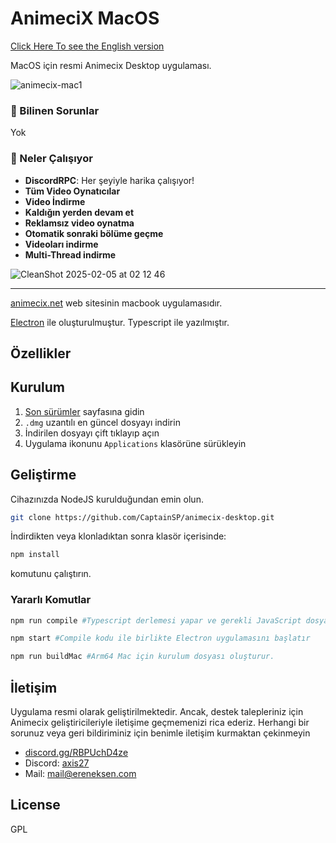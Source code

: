 # AnimeciX MacOS
[Click Here To see the English version](https://github.com/ErenEksen/animecix-mac/blob/main/README-en.md)

MacOS için resmi Animecix Desktop uygulaması.

![animecix-mac1](https://github.com/user-attachments/assets/bb484881-4e19-4183-a67e-0eb46e1f6a35)


### 🚨 Bilinen Sorunlar

Yok

### 💯 Neler Çalışıyor

- **DiscordRPC**: Her şeyiyle harika çalışıyor!
- **Tüm Video Oynatıcılar**
- **Video İndirme**
- **Kaldığın yerden devam et**
- **Reklamsız video oynatma**
- **Otomatik sonraki bölüme geçme**
- **Videoları indirme**
- **Multi-Thread indirme**

![CleanShot 2025-02-05 at 02 12 46](https://github.com/user-attachments/assets/a8a246a9-7420-4128-b460-163e6a2e5eb0)

---

[animecix.net](https://anm.cx) web sitesinin macbook uygulamasıdır.

[Electron](https://www.electronjs.org/) ile oluşturulmuştur. Typescript ile yazılmıştır.

## Özellikler

## Kurulum

1. [Son sürümler](https://github.com/CaptainSP/animecix-desktop/releases) sayfasına gidin
2. `.dmg` uzantılı en güncel dosyayı indirin
3. İndirilen dosyayı çift tıklayıp açın
4. Uygulama ikonunu `Applications` klasörüne sürükleyin

## Geliştirme

Cihazınızda NodeJS kurulduğundan emin olun.

```sh
git clone https://github.com/CaptainSP/animecix-desktop.git
```

İndirdikten veya klonladıktan sonra klasör içerisinde:

```sh
npm install
```

komutunu çalıştırın.

### Yararlı Komutlar

```sh
npm run compile #Typescript derlemesi yapar ve gerekli JavaScript dosyalarını oluşturur.
```

```sh
npm start #Compile kodu ile birlikte Electron uygulamasını başlatır
```

```sh
npm run buildMac #Arm64 Mac için kurulum dosyası oluşturur.
```

## İletişim

Uygulama resmi olarak geliştirilmektedir.
Ancak, destek talepleriniz için Animecix geliştiricileriyle iletişime geçmemenizi rica ederiz.
Herhangi bir sorunuz veya geri bildiriminiz için benimle iletişim kurmaktan çekinmeyin

- [discord.gg/RBPUchD4ze](https://discord.com/invite/RBPUchD4ze)
- Discord: [axis27](https://discord.com/users/286890811763720202)
- Mail: [mail@ereneksen.com](mailto://mail@ereneksen.com)

## License

GPL
